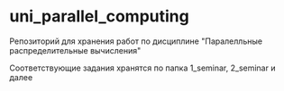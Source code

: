 # uni_parallel_computing

Репозиторий для хранения работ по дисциплине "Паралелльные распределительные вычисления"

Соответствующие задания хранятся по папка 1_seminar, 2_seminar и далее

